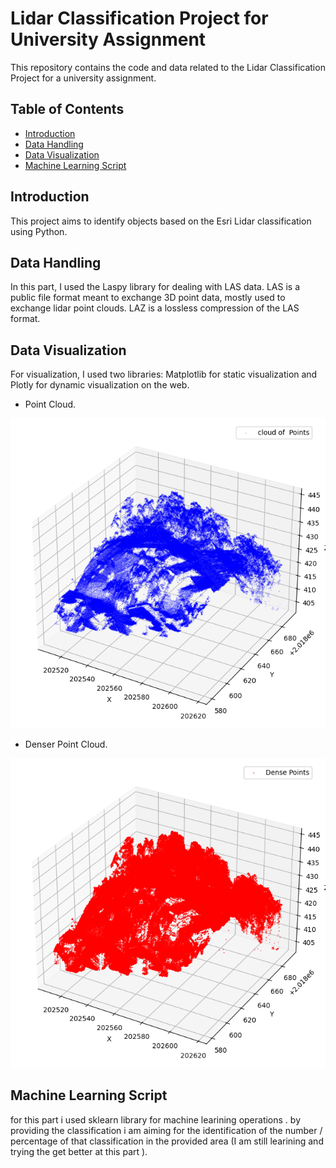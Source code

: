 # Lidar Classification Project for University Assignment

This repository contains the code and data related to the Lidar Classification Project for a university assignment.

## Table of Contents

- [Introduction](#introduction)
- [Data Handling](#data-handling)
- [Data Visualization](#data-visualization)
- [Machine Learning Script](#machine-learning-script)

## Introduction

This project aims to identify objects based on the Esri Lidar classification using Python.

## Data Handling

In this part, I used the Laspy library for dealing with LAS data. LAS is a public file format meant to exchange 3D point data, mostly used to exchange lidar point clouds. LAZ is a lossless compression of the LAS format.

## Data Visualization

For visualization, I used two libraries: Matplotlib for static visualization and Plotly for dynamic visualization on the web.

- Point Cloud.

![Point Cloud](figures/1.png)

- Denser Point Cloud.

![Denser Point Cloud](figures/2.png)

## Machine Learning Script

for this part i used sklearn library for machine learining operations .
by providing the classification i am aiming for the identification of the number / percentage of that classification in the provided area (I am still learining and trying the get better at this part ).
